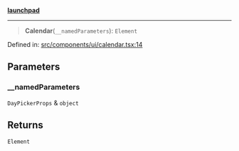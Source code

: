 [**launchpad**](index.md)

***

> **Calendar**(`__namedParameters`): `Element`

Defined in: [src/components/ui/calendar.tsx:14](https://github.com/victorbratov/launchpad/blob/ba912ff5e4884ef55d41a8ab239f2bb8e81f8ecb/src/components/ui/calendar.tsx#L14)

## Parameters

### \_\_namedParameters

`DayPickerProps` & `object`

## Returns

`Element`
